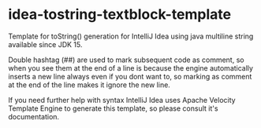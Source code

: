# idea-tostring-textblock-template
Template for toString() generation for IntelliJ Idea using java multiline string available since JDK 15.

Double hashtag (##) are used to mark subsequent code as comment, so when you see them at the end of a line is because the engine
automatically inserts a new line always even if you dont want to, so marking as comment at the end of the line
makes it ignore the new line.

If you need further help with syntax IntelliJ Idea uses Apache Velocity Template Engine to generate this template,
so please consult it's documentation.
